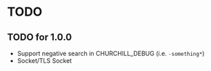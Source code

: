 # TODO

## TODO for 1.0.0

- Support negative search in CHURCHILL_DEBUG (i.e. `-something*`)
- Socket/TLS Socket

